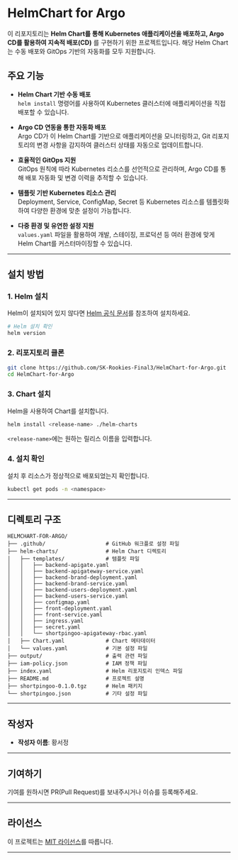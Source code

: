 # HelmChart for Argo

이 리포지토리는 **Helm Chart를 통해 Kubernetes 애플리케이션을 배포하고, Argo CD를 활용하여 지속적 배포(CD)** 를 구현하기 위한 프로젝트입니다. 해당 Helm Chart는 수동 배포와 GitOps 기반의 자동화를 모두 지원합니다.


## 주요 기능

- **Helm Chart 기반 수동 배포**  
  `helm install` 명령어를 사용하여 Kubernetes 클러스터에 애플리케이션을 직접 배포할 수 있습니다.

- **Argo CD 연동을 통한 자동화 배포**  
  Argo CD가 이 Helm Chart를 기반으로 애플리케이션을 모니터링하고, Git 리포지토리의 변경 사항을 감지하여 클러스터 상태를 자동으로 업데이트합니다.

- **효율적인 GitOps 지원**  
  GitOps 원칙에 따라 Kubernetes 리소스를 선언적으로 관리하며, Argo CD를 통해 배포 자동화 및 변경 이력을 추적할 수 있습니다.

- **템플릿 기반 Kubernetes 리소스 관리**  
  Deployment, Service, ConfigMap, Secret 등 Kubernetes 리소스를 템플릿화하여 다양한 환경에 맞춘 설정이 가능합니다.

- **다중 환경 및 유연한 설정 지원**  
  `values.yaml` 파일을 활용하여 개발, 스테이징, 프로덕션 등 여러 환경에 맞게 Helm Chart를 커스터마이징할 수 있습니다.

---

## 설치 방법

### 1. Helm 설치

Helm이 설치되어 있지 않다면 [Helm 공식 문서](https://helm.sh/docs/intro/install/)를 참조하여 설치하세요.

```bash
# Helm 설치 확인
helm version
```

### 2. 리포지토리 클론

```bash
git clone https://github.com/SK-Rookies-Final3/HelmChart-for-Argo.git
cd HelmChart-for-Argo
```

### 3. Chart 설치

Helm을 사용하여 Chart를 설치합니다.

```bash
helm install <release-name> ./helm-charts
```

`<release-name>`에는 원하는 릴리스 이름을 입력합니다.

### 4. 설치 확인

설치 후 리소스가 정상적으로 배포되었는지 확인합니다.

```bash
kubectl get pods -n <namespace>
```

---

## 디렉토리 구조

```plaintext
HELMCHART-FOR-ARGO/
├── .github/                   # GitHub 워크플로 설정 파일
├── helm-charts/               # Helm Chart 디렉토리
│   ├── templates/             # 템플릿 파일
│   │   ├── backend-apigate.yaml
│   │   ├── backend-apigateway-service.yaml
│   │   ├── backend-brand-deployment.yaml
│   │   ├── backend-brand-service.yaml
│   │   ├── backend-users-deployment.yaml
│   │   ├── backend-users-service.yaml
│   │   ├── configmap.yaml
│   │   ├── front-deployment.yaml
│   │   ├── front-service.yaml
│   │   ├── ingress.yaml
│   │   ├── secret.yaml
│   │   └── shortpingoo-apigateway-rbac.yaml
│   ├── Chart.yaml             # Chart 메타데이터
│   └── values.yaml            # 기본 설정 파일
├── output/                    # 출력 관련 파일
├── iam-policy.json            # IAM 정책 파일
├── index.yaml                 # Helm 리포지토리 인덱스 파일
├── README.md                  # 프로젝트 설명
├── shortpingoo-0.1.0.tgz      # Helm 패키지
└── shortpingoo.json           # 기타 설정 파일
```

---

## 작성자

- **작성자 이름**: 황서정

---

## 기여하기

기여를 원하시면 PR(Pull Request)를 보내주시거나 이슈를 등록해주세요.

---

## 라이선스

이 프로젝트는 [MIT 라이선스](LICENSE)를 따릅니다.

---